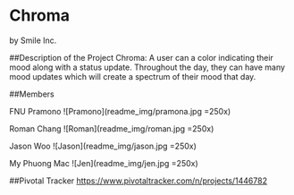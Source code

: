 # Chroma
by Smile Inc.

##Description of the Project 
Chroma: A user can a color indicating their mood along with a status update. Throughout the day, they can have many mood updates which will create a spectrum of their mood that day.

##Members

FNU Pramono
![Pramono](readme_img/pramona.jpg =250x)

Roman Chang
![Roman](readme_img/roman.jpg =250x)

Jason Woo
![Jason](readme_img/jason.jpg =250x)

My Phuong Mac
![Jen](readme_img/jen.jpg =250x)

##Pivotal Tracker
https://www.pivotaltracker.com/n/projects/1446782